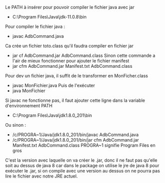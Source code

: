 Le PATH à insérer pour pouvoir compiler le fichier java avec jar
- C:\Program Files\Java\jdk-11.0.8\bin

Pour compiler le fichier java : 
- javac AdbCommand.java

Ca crée un fichier toto.class qu'il faudra compiler en fichier jar
- jar cf AdbCommand.jar AdbCommand.class
Sinon cette commande a l'air de mieux fonctionner pour ajouter le fichier manifest
- jar cfm AdbCommand.jar Manifest.txt AdbCommand.class

Pour dev un fichier java, il suffit de le transformer en MonFicher.class
- javac MonFichier.java
Puis de l'exécuter 
- java MonFichier

Si javac ne fonctionne pas, il faut ajouter cette ligne dans la variable d'environnement PATH
- C:\Program Files\Java\jdk1.8.0_201\bin

Ou sinon : 
- /c/PROGRA~1/Java/jdk1.8.0_201/bin/javac AdbCommand.java
- /c/PROGRA~1/Java/jdk1.8.0_201/bin/jar cfm AdbCommand.jar Manifest.txt AdbCommand.class
PROGRA~1 signifie Program Files en gros

C'est la version avec laquelle on va créer le .jar, donc il ne faut pas qu'elle soit au dessus de java 8 car dans le package on utilise le jre de java 8 pour exécuter le .jar, si on compile avec une version au dessus on ne pourra pas lire le fichier avec notre JRE actuel.